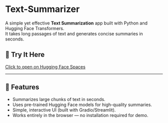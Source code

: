 # Text-Summarizer

A simple yet effective **Text Summarization** app built with Python and Hugging Face Transformers.  
It takes long passages of text and generates concise summaries in seconds.

## 🚀 Try It Here
[Click to open on Hugging Face Spaces](https://huggingface.co/spaces/poojabpatil/Text_Summarizer)


---

## 📌 Features
- Summarizes large chunks of text in seconds.
- Uses pre-trained Hugging Face models for high-quality summaries.
- Simple, interactive UI (built with Gradio/Streamlit).
- Works entirely in the browser — no installation required for demo.

